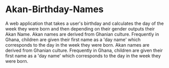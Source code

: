 # Akan-Birthday-Names

A web application that takes a user's birthday and calculates the day of the week they were born and then depending on their gender outputs their Akan Name. Akan names are derived from Ghanian culture. Frequently in Ghana, children are given their first name as a 'day name' which corresponds to the day in the week they were born.
Akan names are derived from Ghanian culture. Frequently in Ghana, children are given their first name as a 'day name' which corresponds to the day in the week they were born. 
